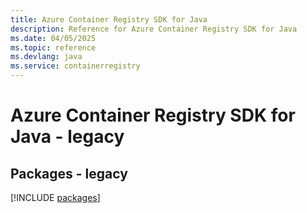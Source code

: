 ```yaml
---
title: Azure Container Registry SDK for Java
description: Reference for Azure Container Registry SDK for Java
ms.date: 04/05/2025
ms.topic: reference
ms.devlang: java
ms.service: containerregistry
---
```

# Azure Container Registry SDK for Java - legacy
## Packages - legacy
[!INCLUDE [packages](container-registry-index.md)]